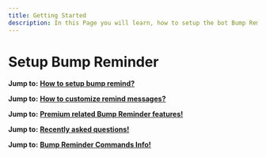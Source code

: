 ```yaml
---
title: Getting Started
description: In this Page you will learn, how to setup the bot Bump Reminder
---
```


# Setup Bump Reminder

**Jump to:** [**How to setup bump remind?**](setup.md)

**Jump to:** [**How to customize remind messages?**](customize.md)

**Jump to:** [**Premium related Bump Reminder features!**](premium-customization.md)

**Jump to:** [**Recently asked questions!**](faq.md)

**Jump to:** [**Bump Reminder Commands Info!**](commands.md)



